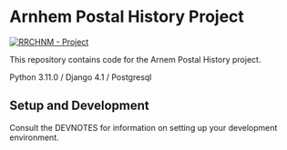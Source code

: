 # Arnhem Postal History Project

[![RRCHNM - Project](https://img.shields.io/static/v1?label=RRCHNM&message=Project&color=c32a26)](https://rrchnm.org)

This repository contains code for the Arnem Postal History project.

Python 3.11.0 / Django 4.1 / Postgresql

## Setup and Development

Consult the DEVNOTES for information on setting up your development environment.
